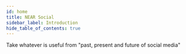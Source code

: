 ```yaml
---
id: home
title: NEAR Social
sidebar_label: Introduction
hide_table_of_contents: true
---
```


Take whatever is useful from "past, present and future of social media"